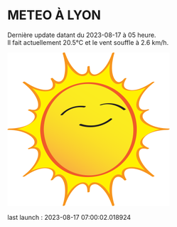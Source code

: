 # METEO À LYON

Dernière update datant du 2023-08-17 à 05 heure.  
Il fait actuellement 20.5°C et le vent souffle à 2.6 km/h.      

![](./.github/sun.png)

last launch : 2023-08-17 07:00:02.018924
